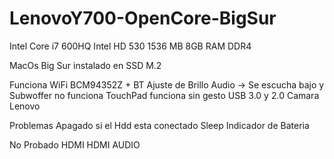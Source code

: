 # LenovoY700-OpenCore-BigSur
Intel Core i7 600HQ
Intel HD 530 1536 MB
8GB RAM DDR4

MacOs Big Sur instalado en SSD M.2

Funciona
WiFi BCM94352Z + BT
Ajuste de Brillo
Audio -> Se escucha bajo y Subwoffer no funciona
TouchPad funciona sin gesto
USB 3.0 y 2.0
Camara Lenovo

Problemas
Apagado si el Hdd esta conectado
Sleep
Indicador de Bateria

No Probado
HDMI 
HDMI AUDIO
